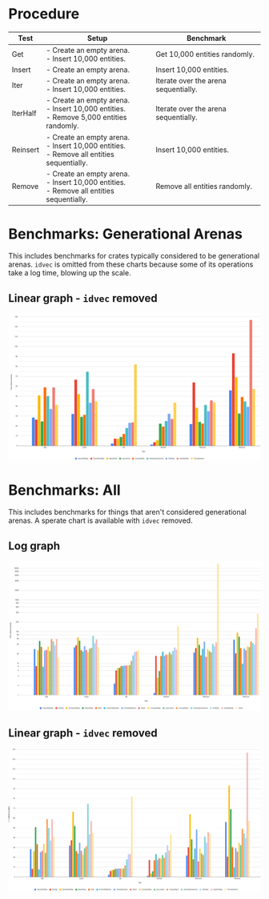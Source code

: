 # Procedure

| Test     | Setup                                                                                        | Benchmark                            |
|----------|----------------------------------------------------------------------------------------------|--------------------------------------|
| Get      | - Create an empty arena.<br>- Insert 10,000 entities.                                        | Get 10,000 entities randomly.        |
| Insert   | - Create an empty arena.                                                                     | Insert 10,000 entities.              |
| Iter     | - Create an empty arena.<br>- Insert 10,000 entities.                                        | Iterate over the arena sequentially. |
| IterHalf | - Create an empty arena.<br>- Insert 10,000 entities.<br>- Remove 5,000 entities randomly.   | Iterate over the arena sequentially. |
| Reinsert | - Create an empty arena.<br>- Insert 10,000 entities.<br>- Remove all entities sequentially. | Insert 10,000 entities.              |
| Remove   | - Create an empty arena.<br>- Insert 10,000 entities.<br>- Remove all entities sequentially. | Remove all entities randomly.        |

# Benchmarks: Generational Arenas
This includes benchmarks for crates typically considered to be generational arenas. `idvec` is
omitted from these charts because some of its operations take a log time, blowing up the scale.

## Linear graph - `idvec` removed
![](images/bench_gen_linear.png)

# Benchmarks: All
This includes benchmarks for things that aren't considered generational arenas. A sperate chart is
available with `idvec` removed.

## Log graph
![](images/bench_all_log.png)

## Linear graph - `idvec` removed
![](images/bench_all_linear.png)